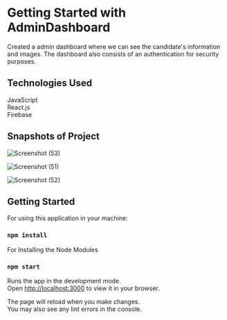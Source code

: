 # Getting Started with AdminDashboard

Created a admin dashboard where we can see the candidate's information and images.
The dashboard also consists of an authentication for security purposes.

## Technologies Used

JavaScript
<br/>
React.js
<br/>
Firebase
<br/>

## Snapshots of Project

![Screenshot (53)](https://user-images.githubusercontent.com/71486086/224300680-eb755b24-d718-403e-9315-4b7a6dd5363e.png)
<br />

![Screenshot (51)](https://user-images.githubusercontent.com/71486086/224300794-db6cc178-c4cf-4e43-84dc-d8c1e4789af8.png)
<br />

![Screenshot (52)](https://user-images.githubusercontent.com/71486086/224300863-854a4807-6c72-4bff-8d82-4c616b836767.png)
<br />

## Getting Started

For using this application in your machine:

### `npm install`

For Installing the Node Modules

### `npm start`

Runs the app in the development mode.\
Open [http://localhost:3000](http://localhost:3000) to view it in your browser.

The page will reload when you make changes.\
You may also see any lint errors in the console.
